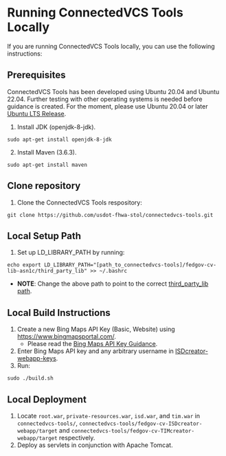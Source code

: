 # Running ConnectedVCS Tools Locally
If you are running ConnectedVCS Tools locally, you can use the following instructions:

## Prerequisites
ConnectedVCS Tools has been developed using Ubuntu 20.04 and Ubuntu 22.04. Further testing with other operating systems is needed before guidance is created. For the moment, please use Ubuntu 20.04 or later [Ubuntu LTS Release](https://releases.ubuntu.com/).

1. Install JDK (openjdk-8-jdk).
```
sudo apt-get install openjdk-8-jdk
```
2. Install Maven (3.6.3).
```
sudo apt-get install maven
```

## Clone repository

1. Clone the ConnectedVCS Tools respository:
```
git clone https://github.com/usdot-fhwa-stol/connectedvcs-tools.git
```

## Local Setup Path

1. Set up LD_LIBRARY_PATH by running:
```
echo export LD_LIBRARY_PATH="[path_to_connectedvcs-tools]/fedgov-cv-lib-asn1c/third_party_lib" >> ~/.bashrc
```
   - **NOTE**: Change the above path to point to the correct [third_party_lib path](/fedgov-cv-lib-asn1c/third_party_lib).

## Local Build Instructions

1. Create a new Bing Maps API Key (Basic, Website) using https://www.bingmapsportal.com/.
    - Please read the [Bing Maps API Key Guidance](/docs/BingMaps_API_Key_Guidance.md).
2. Enter Bing Maps API key and any arbitrary username in [ISDcreator-webapp-keys](/private-resources/js/ISDcreator-webapp-keys.js).
3. Run:
```
sudo ./build.sh
```

## Local Deployment

1. Locate `root.war`, `private-resources.war`, `isd.war`, and `tim.war` in `connectedvcs-tools/`, `connectedvcs-tools/fedgov-cv-ISDcreator-webapp/target` and `connectedvcs-tools/fedgov-cv-TIMcreator-webapp/target` respectively.
2. Deploy as servlets in conjunction with Apache Tomcat.
